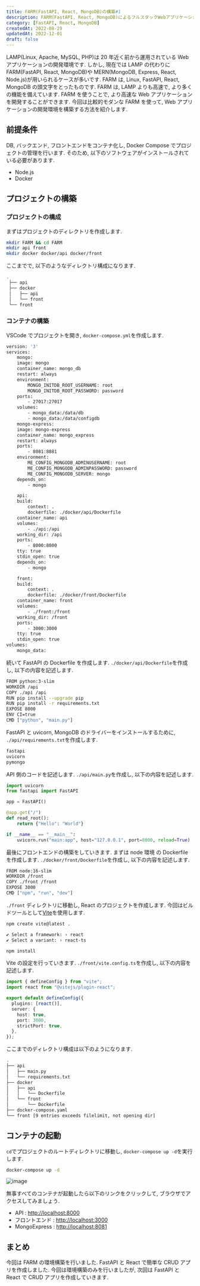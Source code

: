 ```yaml
---
title: FARM(FastAPI, React, MongoDB)の構築#1
description: FARM(FastAPI, React, MongoDB)によるフルスタックWebアプリケーションの開発環境を構築する方法を紹介します.
category: [FastAPI, React, MongoDB]
createdAt: 2022-08-29
updatedAt: 2022-12-01
draft: false
---
```


LAMP(Linux, Apache, MySQL, PHP)は 20 年近く前から運用されている Web アプリケーションの開発環境です.
しかし, 現在では LAMP の代わりに FARM(FastAPI, React, MongoDB)や
MERN(MongoDB, Express, React, Node.js)が用いられるケースが多いです.
FARM は, Linux, FastAPI, React, MongoDB の頭文字をとったものです.
FARM は, LAMP よりも高速で, より多くの機能を備えています.
FARM を使うことで, より高速な Web アプリケーションを開発することができます.
今回は比較的モダンな FARM を使って, Web アプリケーションの開発環境を構築する方法を紹介します.

## 前提条件

DB, バックエンド, フロントエンドをコンテナ化し, Docker Compose でプロジェクトの管理を行います. そのため, 以下のソフトウェアがインストールされている必要があります.

- Node.js
- Docker

## プロジェクトの構築

### プロジェクトの構成

まずはプロジェクトのディレクトリを作成します.

```bash
mkdir FARM && cd FARM
mkdir api front
mkdir docker docker/api docker/front
```

ここまでで, 以下のようなディレクトリ構成になります.

```bash
.
 ├── api
 ├── docker
 │   ├── api
 │   └── front
 └── front
```

### コンテナの構築

VSCode でプロジェクトを開き, `docker-compose.yml`を作成します.

```bash
version: '3'
services:
    mongo:
    image: mongo
    container_name: mongo_db
    restart: always
    environment:
        MONGO_INITDB_ROOT_USERNAME: root
        MONGO_INITDB_ROOT_PASSWORD: password
    ports:
        - 27017:27017
    volumes:
        - mongo_data:/data/db
        - mongo_data:/data/configdb
    mongo-express:
    image: mongo-express
    container_name: mongo_express
    restart: always
    ports:
        - 8081:8081
    environment:
        ME_CONFIG_MONGODB_ADMINUSERNAME: root
        ME_CONFIG_MONGODB_ADMINPASSWORD: password
        ME_CONFIG_MONGODB_SERVER: mongo
    depends_on:
        - mongo

    api:
    build:
        context: .
        dockerfile: ./docker/api/Dockerfile
    container_name: api
    volumes:
        - ./api:/api
    working_dir: /api
    ports:
        - 8000:8000
    tty: true
    stdin_open: true
    depends_on:
        - mongo

    front:
    build:
        context: .
        dockerfile: ./docker/front/Dockerfile
    container_name: front
    volumes:
        - ./front:/front
    working_dir: /front
    ports:
        - 3000:3000
    tty: true
    stdin_open: true
volumes:
    mongo_data:
```

続いて FastAPI の Dockerfile を作成します. `./docker/api/Dockerfile`を作成し, 以下の内容を記述します.

```bash
FROM python:3-slim
WORKDIR /api
COPY ./api /api
RUN pip install --upgrade pip
RUN pip install -r requirements.txt
EXPOSE 8000
ENV CI=true
CMD ["python", "main.py"]
```

FastAPI と uvicorn, MongoDB のドライバーをインストールするために, `./api/requirements.txt`を作成します.

```bash
fastapi
uvicorn
pymongo
```

API 側のコードを記述します. `./api/main.py`を作成し, 以下の内容を記述します.

```python
import uvicorn
from fastapi import FastAPI

app = FastAPI()

@app.get("/")
def read_root():
    return {"Hello": "World"}

if __name__ == "__main__":
    uvicorn.run("main:app", host="127.0.0.1", port=8000, reload=True)
```

最後にフロントエンドの構築をしていきます. まずは node 環境 の Dockerfile を作成します.
`./docker/front/Dockerfile`を作成し, 以下の内容を記述します.

```bash
FROM node:16-slim
WORKDIR /front
COPY ./front /front
EXPOSE 3000
CMD ["npm", "run", "dev"]
```

`./front` ディレクトリに移動し, React のプロジェクトを作成します. 今回はビルドツールとして[Vite](https://vitejs.dev/)を使用します.

```bash
npm create vite@latest .

✔ Select a framework: › react
✔ Select a variant: › react-ts

npm install
```

Vite の設定を行っていきます. `./front/vite.config.ts`を作成し, 以下の内容を記述します.

```typescript
import { defineConfig } from "vite";
import react from "@vitejs/plugin-react";

export default defineConfig({
  plugins: [react()],
  server: {
    host: true,
    port: 3000,
    strictPort: true,
  },
});
```

ここまでのディレクトリ構成は以下のようになります.

```bash
.
├── api
│   ├── main.py
│   └── requirements.txt
├── docker
│   ├── api
│   │   └── Dockerfile
│   └── front
│       └── Dockerfile
├── docker-compose.yaml
└── front [9 entries exceeds filelimit, not opening dir]
```

## コンテナの起動

`cd`でプロジェクトのルートディレクトリに移動し, `docker-compose up -d`を実行します.

```bash
docker-compose up -d
```

![image](https://res.cloudinary.com/dlsmszcqb/image/upload/v1661751967/fig1_1fb32c099e.png)

無事すべてのコンテナが起動したら以下のリンクをクリックして, ブラウザでアクセスしてみましょう.

- API : [http://localhost:8000](http://localhost:8000)
- フロントエンド : [http://localhost:3000](http://localhost:3000)
- MongoExpress : [http://localhost:8081](http://localhost:8081)

## まとめ

今回は FARM の環境構築を行いました.
FastAPI と React で簡単な CRUD アプリを作成しました.
今回は環境構築のみを行いましたが, 次回は FastAPI と React で CRUD アプリを作成していきます.
